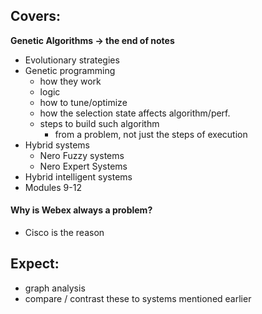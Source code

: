## Covers:
**Genetic Algorithms -> the end of notes**
- Evolutionary strategies
- Genetic programming
	- how they work
	- logic
	- how to tune/optimize
	- how the selection state affects algorithm/perf.
	- steps to build such algorithm
		- from a problem, not just the steps of execution
- Hybrid systems
	- Nero Fuzzy systems
	- Nero Expert Systems
- Hybrid intelligent systems
- Modules 9-12
#### Why is Webex always a problem?
- Cisco is the reason
## Expect:
- graph analysis
- compare / contrast these to systems mentioned earlier

